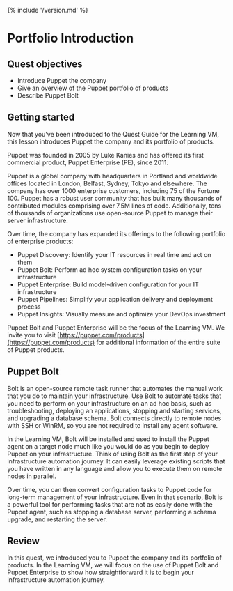 {% include '/version.md' %}

# Portfolio Introduction

## Quest objectives

- Introduce Puppet the company
- Give an overview of the Puppet portfolio of products
- Describe Puppet Bolt

## Getting started

Now that you've been introduced to the Quest Guide for the Learning VM, this
lesson introduces Puppet the company and its portfolio of products.

Puppet was founded in 2005 by Luke Kanies and has offered its first commercial
product, Puppet Enterprise (PE), since 2011.

Puppet is a global company with headquarters in Portland and worldwide offices
located in London, Belfast, Sydney, Tokyo and elsewhere. The company has over
1000 enterprise customers, including 75 of the Fortune 100. Puppet has a robust
user community that has built many thousands of contributed modules comprising
over 7.5M lines of code. Additionally, tens of thousands of organizations use
open-source Puppet to manage their server infrastructure.

Over time, the company has expanded its offerings to the following portfolio
of enterprise products:

- Puppet Discovery: Identify your IT resources in real time and act on them
- Puppet Bolt: Perform ad hoc system configuration tasks on your infrastructure
- Puppet Enterprise: Build model-driven configuration for your IT infrastructure
- Puppet Pipelines: Simplify your application delivery and deployment process
- Puppet Insights: Visually measure and optimize your DevOps investment

Puppet Bolt and Puppet Enterprise will be the focus of the Learning VM. We
invite you to visit [https://puppet.com/products](https://puppet.com/products)
for additional information of the entire suite of Puppet products.

## Puppet Bolt

Bolt is an open-source remote task runner that automates the manual work that you do
to maintain your infrastructure. Use Bolt to automate tasks that you need to
perform on your infrastructure on an ad hoc basis, such as troubleshooting,
deploying an applications, stopping and starting services, and upgrading a
database schema. Bolt connects directly to remote nodes with SSH or WinRM, so
you are not required to install any agent software.

In the Learning VM, Bolt will be installed and used to install the Puppet agent
on a target node much like you would do as you begin to deploy Puppet on your
infrastructure. Think of using Bolt as the first step of your infrastructure
automation journey. It can easily leverage existing scripts that you have
written in any language and allow you to execute them on remote nodes in
parallel.

Over time, you can then convert configuration tasks to Puppet code
for long-term management of your infrastructure. Even in that scenario, Bolt
is a powerful tool for performing tasks that are not as easily done with the
Puppet agent, such as stopping a database server, performing a schema upgrade,
and restarting the server.

## Review

In this quest, we introduced you to Puppet the company and its portfolio of
products. In the Learning VM, we will focus on the use of Puppet Bolt and
Puppet Enterprise to show how straightforward it is to begin your
infrastructure automation journey.
